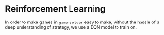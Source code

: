 # Reinforcement Learning

In order to make games in `game-solver` easy to make, without the hassle of a deep understanding of strategy, we use a DQN model to train on.

